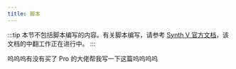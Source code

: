 ```yaml
---
title: 脚本
---
```


:::tip
本节不包括脚本编写的内容。有关脚本编写，请参考 [Synth V 官方文档](https://dreamtonics.com/synthv/scripting)，该文档的中翻工作正在进行中。
:::

呜呜呜有没有买了 Pro 的大佬帮我写一下这篇呜呜呜呜